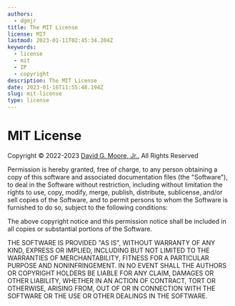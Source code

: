 ```yaml
---
authors:
  - dgmjr
title: The MIT License
license: MIT
lastmod: 2023-01-11T02:45:34.204Z
keywords:
  - license
  - mit
  - IP
  - copyright
description: The MIT License
date: 2023-01-16T11:55:48.194Z
slug: mit-license
type: license
---
```

# MIT License

Copyright © 2022-2023 [David G. Moore, Jr.](mailto:david@dgmjr.io "Send David an email"), All Rights Reserved

Permission is hereby granted, free of charge, to any person obtaining a copy
of this software and associated documentation files (the "Software"), to deal
in the Software without restriction, including without limitation the rights
to use, copy, modify, merge, publish, distribute, sublicense, and/or sell
copies of the Software, and to permit persons to whom the Software is
furnished to do so, subject to the following conditions:

The above copyright notice and this permission notice shall be included in all
copies or substantial portions of the Software.

THE SOFTWARE IS PROVIDED "AS IS", WITHOUT WARRANTY OF ANY KIND, EXPRESS OR
IMPLIED, INCLUDING BUT NOT LIMITED TO THE WARRANTIES OF MERCHANTABILITY,
FITNESS FOR A PARTICULAR PURPOSE AND NONINFRINGEMENT. IN NO EVENT SHALL THE
AUTHORS OR COPYRIGHT HOLDERS BE LIABLE FOR ANY CLAIM, DAMAGES OR OTHER
LIABILITY, WHETHER IN AN ACTION OF CONTRACT, TORT OR OTHERWISE, ARISING FROM,
OUT OF OR IN CONNECTION WITH THE SOFTWARE OR THE USE OR OTHER DEALINGS IN THE
SOFTWARE.
